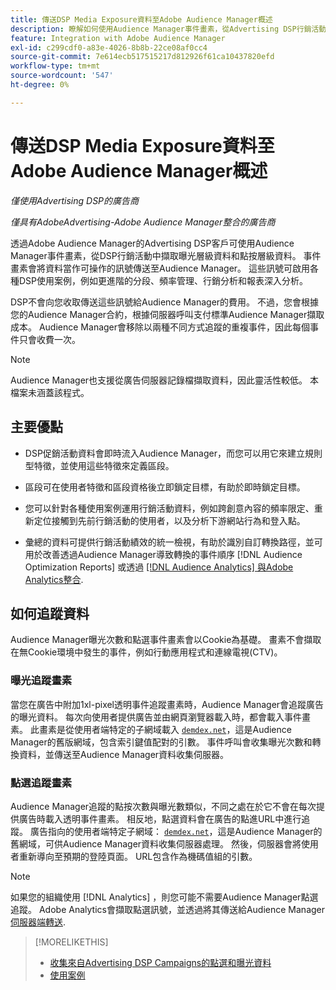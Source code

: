 ```yaml
---
title: 傳送DSP Media Exposure資料至Adobe Audience Manager概述
description: 瞭解如何使用Audience Manager事件畫素，從Advertising DSP行銷活動中擷取曝光層級和點按層級資料
feature: Integration with Adobe Audience Manager
exl-id: c299cdf0-a83e-4026-8b8b-22ce08af0cc4
source-git-commit: 7e614ecb517515217d812926f61ca10437820efd
workflow-type: tm+mt
source-wordcount: '547'
ht-degree: 0%

---
```


# 傳送DSP Media Exposure資料至Adobe Audience Manager概述

*僅使用Advertising DSP的廣告商*

*僅具有AdobeAdvertising-Adobe Audience Manager整合的廣告商*

透過Adobe Audience Manager的Advertising DSP客戶可使用Audience Manager事件畫素，從DSP行銷活動中擷取曝光層級資料和點按層級資料。 事件畫素會將資料當作可操作的訊號傳送至Audience Manager。 這些訊號可啟用各種DSP使用案例，例如更進階的分段、頻率管理、行銷分析和報表深入分析。

DSP不會向您收取傳送這些訊號給Audience Manager的費用。 不過，您會根據您的Audience Manager合約，根據伺服器呼叫支付標準Audience Manager擷取成本。 Audience Manager會移除以兩種不同方式追蹤的重複事件，因此每個事件只會收費一次。

>[!NOTE]
>
> Audience Manager也支援從廣告伺服器記錄檔擷取資料，因此靈活性較低。 本檔案未涵蓋該程式。

## 主要優點

* DSP促銷活動資料會即時流入Audience Manager，而您可以用它來建立規則型特徵，並使用這些特徵來定義區段。

* 區段可在使用者特徵和區段資格後立即鎖定目標，有助於即時鎖定目標。

* 您可以針對各種使用案例運用行銷活動資料，例如跨創意內容的頻率限定、重新定位接觸到先前行銷活動的使用者，以及分析下游網站行為和登入點。

* 彙總的資料可提供行銷活動績效的統一檢視，有助於識別自訂轉換路徑，並可用於改善透過Audience Manager導致轉換的事件順序 [!DNL Audience Optimization Reports] 或透過 [[!DNL Audience Analytics] 與Adobe Analytics整合](/help/integrations/audience-manager/audience-analytics.md).

## 如何追蹤資料

Audience Manager曝光次數和點選事件畫素會以Cookie為基礎。 畫素不會擷取在無Cookie環境中發生的事件，例如行動應用程式和連線電視(CTV)。

### 曝光追蹤畫素

當您在廣告中附加1xl-pixel透明事件追蹤畫素時，Audience Manager會追蹤廣告的曝光資料。 每次向使用者提供廣告並由網頁瀏覽器載入時，都會載入事件畫素。 此畫素是從使用者端特定的子網域載入 [`demdex.net`](https://experienceleague.adobe.com/docs/audience-manager/user-guide/reference/demdex-calls.html)，這是Audience Manager的舊版網域，包含索引鍵值配對的引數。 事件呼叫會收集曝光次數和轉換資料，並傳送至Audience Manager資料收集伺服器。

### 點選追蹤畫素

Audience Manager追蹤的點按次數與曝光數類似，不同之處在於它不會在每次提供廣告時載入透明事件畫素。 相反地，點選資料會在廣告的點進URL中進行追蹤。 廣告指向的使用者端特定子網域： [`demdex.net`](https://experienceleague.adobe.com/docs/audience-manager/user-guide/reference/demdex-calls.html)，這是Audience Manager的舊網域，可供Audience Manager資料收集伺服器處理。 然後，伺服器會將使用者重新導向至預期的登陸頁面。 URL包含作為機碼值組的引數。

>[!NOTE]
>
>如果您的組織使用 [!DNL Analytics] ，則您可能不需要Audience Manager點選追蹤。 Adobe Analytics會擷取點選訊號，並透過將其傳送給Audience Manager [伺服器端轉送](https://experienceleague.adobe.com/docs/analytics/admin/admin-tools/server-side-forwarding/ssf.html).

>[!MORELIKETHIS]
>
>* [收集來自Advertising DSP Campaigns的點選和曝光資料](collect.md)
>* [使用案例](use-cases.md)

